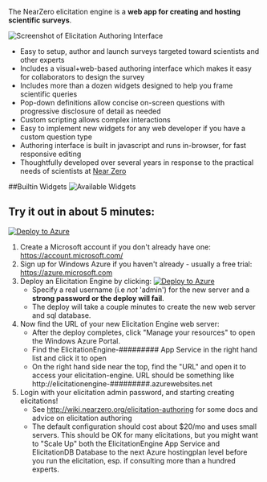 The NearZero elicitation engine is a **web app for creating and hosting scientific surveys**.

![Screenshot of Elicitation Authoring Interface](https://nearzero.github.io/elicitation-engine/images/screenshot.png)

- Easy to setup, author and launch surveys targeted toward scientists and other experts
- Includes a visual+web-based authoring interface which makes it easy for collaborators to design the survey
- Includes more than a dozen widgets designed to help you frame scientific queries
- Pop-down definitions allow concise on-screen questions with progressive disclosure of detail as needed
- Custom scripting allows complex interactions
- Easy to implement new widgets for any web developer if you have a custom question type
- Authoring interface is built in javascript and runs in-browser, for fast responsive editing
- Thoughtfully developed over several years in response to the practical needs of scientists at [Near Zero](http://www.nearzero.org)

##Builtin Widgets
![Available Widgets](https://nearzero.github.io/elicitation-engine/images/widgets.png)

## Try it out in about 5 minutes:
[![Deploy to Azure](http://azuredeploy.net/deploybutton.png)](https://azuredeploy.net/)

1. Create a Microsoft account if you don't already have one: https://account.microsoft.com/
2. Sign up for Windows Azure if you haven't already - usually a free trial: https://azure.microsoft.com
3. Deploy an Elicitation Engine by clicking: [![Deploy to Azure](http://azuredeploy.net/deploybutton.png)](https://azuredeploy.net/)
   * Specify a real username (i.e *not* 'admin') for the new server and a **strong password or the deploy will fail**.
   * The deploy will take a couple minutes to create the new web server and sql database.
5. Now find the URL of your new Elicitation Engine web server:
   * After the deploy completes, click "Manage your resources" to open the Windows Azure Portal.
   * Find the ElicitationEngine-######### App Service in the right hand list and click it to open
   * On the right hand side near the top, find the "URL" and open it to access your elicitation-engine. URL should be something like http://elicitationengine-#########.azurewebsites.net
6. Login with your elicitation admin password, and starting creating elicitations!
   * See http://wiki.nearzero.org/elicitation-authoring for some docs and advice on elicitation authoring
   * The default configuration should cost about $20/mo and uses small servers. This should be OK for many elicitations, but you might want to "Scale Up" both the ElicitationEngine App Service and ElicitationDB Database to the next Azure hostingplan level before you run the elicitation, esp. if consulting more than a hundred experts.